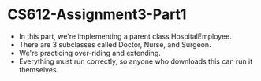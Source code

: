 # CS612-Assignment3-Part1

- In this part, we're implementing a parent class HospitalEmployee.
- There are 3 subclasses called Doctor, Nurse, and Surgeon.
- We're practicing over-riding and extending.
- Everything must run correctly, so anyone who downloads this can run it themselves.
